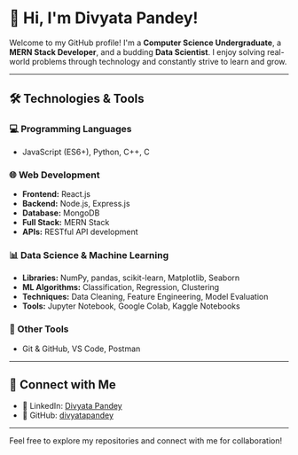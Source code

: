 # 👋 Hi, I'm Divyata Pandey!

Welcome to my GitHub profile! I'm a **Computer Science Undergraduate**, a **MERN Stack Developer**, and a budding **Data Scientist**. I enjoy solving real-world problems through technology and constantly strive to learn and grow.

---

## 🛠️ Technologies & Tools

### 💻 Programming Languages
- JavaScript (ES6+), Python, C++, C

### 🌐 Web Development
- **Frontend:** React.js  
- **Backend:** Node.js, Express.js  
- **Database:** MongoDB  
- **Full Stack:** MERN Stack  
- **APIs:** RESTful API development

### 📊 Data Science & Machine Learning
- **Libraries:** NumPy, pandas, scikit-learn, Matplotlib, Seaborn  
- **ML Algorithms:** Classification, Regression, Clustering  
- **Techniques:** Data Cleaning, Feature Engineering, Model Evaluation  
- **Tools:** Jupyter Notebook, Google Colab, Kaggle Notebooks

### 🧰 Other Tools
- Git & GitHub, VS Code, Postman

---

## 🔗 Connect with Me
- 💼 LinkedIn: [Divyata Pandey](https://www.linkedin.com/in/divyata-pandey-0099b525a/)
- 🐙 GitHub: [divyatapandey](https://github.com/divyatapandey)

---

Feel free to explore my repositories and connect with me for collaboration!
